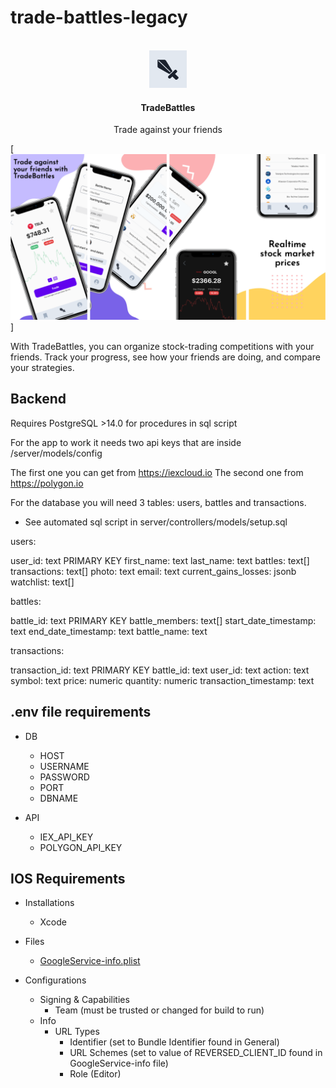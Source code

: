# trade-battles-legacy

<!-- PROJECT LOGO -->
<br />
<div align="center">
  <a href="http://matchup.vercel.app/">
    <img src="logo.png" alt="Logo" width="60" height="60">
  </a>

  <h4 align="center">TradeBattles</h4>

  <p align="center">
    Trade against your friends
  </p>
</div>

[![Trade Battles Screen Shot][product-screenshot]]

With TradeBattles, you can organize stock-trading competitions with your friends. Track your progress, see how your friends are doing, and compare your strategies.


## Backend

Requires PostgreSQL >14.0 for procedures in sql script

For the app to work it needs two api keys that are inside /server/models/config

The first one you can get from https://iexcloud.io
The second one from https://polygon.io

For the database you will need 3 tables: users, battles and transactions.

- See automated sql script in server/controllers/models/setup.sql

users:

user_id: text PRIMARY KEY
first_name: text
last_name: text
battles: text[]
transactions: text[]
photo: text
email: text
current_gains_losses: jsonb
watchlist: text[]

battles:

battle_id: text PRIMARY KEY
battle_members: text[]
start_date_timestamp: text
end_date_timestamp: text
battle_name: text

transactions:

transaction_id: text PRIMARY KEY
battle_id: text
user_id: text
action: text
symbol: text
price: numeric
quantity: numeric
transaction_timestamp: text

## .env file requirements

- DB

  - HOST
  - USERNAME
  - PASSWORD
  - PORT
  - DBNAME

- API

  - IEX_API_KEY
  - POLYGON_API_KEY

## IOS Requirements

- Installations

  - Xcode

- Files

  - [GoogleService-info.plist](https://support.google.com/firebase/answer/7015592?hl=en#ios&zippy=%2Cin-this-article)

- Configurations

  - Signing & Capabilities
    - Team (must be trusted or changed for build to run)
  - Info
    - URL Types
      - Identifier (set to Bundle Identifier found in General)
      - URL Schemes (set to value of REVERSED_CLIENT_ID found in GoogleService-info file)
      - Role (Editor)

[product-screenshot]: ./title-image.png